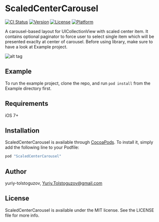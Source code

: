 # ScaledCenterCarousel

[![CI Status](http://img.shields.io/travis/yuriy-tolstoguzov/ScaledCenterCarousel.svg?style=flat)](https://travis-ci.org/yuriy-tolstoguzov/ScaledCenterCarousel)
[![Version](https://img.shields.io/cocoapods/v/ScaledCenterCarousel.svg?style=flat)](http://cocoapods.org/pods/ScaledCenterCarousel)
[![License](https://img.shields.io/cocoapods/l/ScaledCenterCarousel.svg?style=flat)](http://cocoapods.org/pods/ScaledCenterCarousel)
[![Platform](https://img.shields.io/cocoapods/p/ScaledCenterCarousel.svg?style=flat)](http://cocoapods.org/pods/ScaledCenterCarousel)

A carousel-based layout for UICollectionView with scaled center item. 
It contains optional paginator to force user to select single item which will be presented exaclty at center of carousel.
Before using library, make sure to have a look at Example project.

![alt tag](https://raw.githubusercontent.com/yuriy-tolstoguzov/ScaledCenterCarousel/master/Example/Assets/ScaledCenterCarousel.gif)

## Example

To run the example project, clone the repo, and run `pod install` from the Example directory first.

## Requirements

iOS 7+

## Installation

ScaledCenterCarousel is available through [CocoaPods](http://cocoapods.org). To install
it, simply add the following line to your Podfile:

```ruby
pod "ScaledCenterCarousel"
```

## Author

yuriy-tolstoguzov, Yuriy.Tolstoguzov@gmail.com

## License

ScaledCenterCarousel is available under the MIT license. See the LICENSE file for more info.
